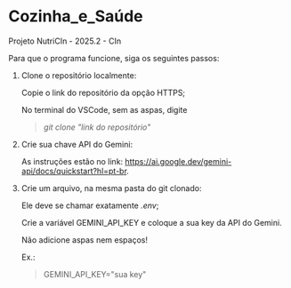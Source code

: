# Cozinha_e_Saúde
Projeto NutriCIn - 2025.2 - CIn

Para que o programa funcione, siga os seguintes passos:
1. Clone o repositório localmente: 

    Copie o link do repositório da opção HTTPS; 
    
    No terminal do VSCode, sem as aspas, digite 
    >*git clone "link do repositório"*

2. Crie sua chave API do Gemini:

    As instruções estão no link: https://ai.google.dev/gemini-api/docs/quickstart?hl=pt-br.

3. Crie um arquivo, na mesma pasta do git clonado:

    Ele deve se chamar exatamente *.env*;
    
    Crie a variável GEMINI_API_KEY e coloque a sua key da API do Gemini.
    
    Não adicione aspas nem espaços!

    Ex.:
    >GEMINI_API_KEY="sua key"

